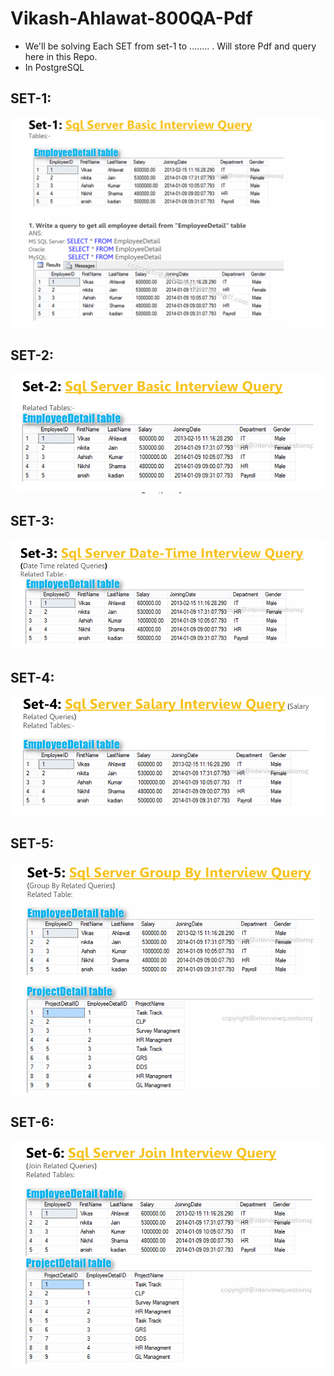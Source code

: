 # Vikash-Ahlawat-800QA-Pdf 
* We'll be solving Each SET from set-1 to ........ . Will store Pdf and query here in this Repo.
* In PostgreSQL

## SET-1:
[![SET-1 Table](https://github.com/THENHKHAN/Vikash-Ahlawat-800QA-Pdf/raw/main/Solution-Queries/set-1-table-image.png)](https://github.com/THENHKHAN/Vikash-Ahlawat-800QA-Pdf/blob/main/Solution-Queries/set-1-table-image.png)

## SET-2:
[![SET-2 Table](https://github.com/THENHKHAN/Vikash-Ahlawat-800QA-Pdf/raw/main/Solution-Queries/set-2-table-image.png)](https://github.com/THENHKHAN/Vikash-Ahlawat-800QA-Pdf/blob/main/Solution-Queries/set-2-table-image.png)

## SET-3:
[![SET-3 Table](https://github.com/THENHKHAN/Vikash-Ahlawat-800QA-Pdf/raw/main/Solution-Queries/set-3-table-image.png)](https://github.com/THENHKHAN/Vikash-Ahlawat-800QA-Pdf/blob/main/Solution-Queries/set-3-table-image.png)

## SET-4:
[![SET-4 Table](https://github.com/THENHKHAN/Vikash-Ahlawat-800QA-Pdf/raw/main/Solution-Queries/set-4-table-image.png)](https://github.com/THENHKHAN/Vikash-Ahlawat-800QA-Pdf/blob/main/Solution-Queries/set-4-table-image.png)

## SET-5:
[![SET-5 Table](https://github.com/THENHKHAN/Vikash-Ahlawat-800QA-Pdf/raw/main/Solution-Queries/set-5-table-image.png)](https://github.com/THENHKHAN/Vikash-Ahlawat-800QA-Pdf/blob/main/Solution-Queries/set-5-table-image.png)

## SET-6:
[![SET-6 Table](https://github.com/THENHKHAN/Vikash-Ahlawat-800QA-Pdf/raw/main/Solution-Queries/set-6-table-image.png)](https://github.com/THENHKHAN/Vikash-Ahlawat-800QA-Pdf/blob/main/Solution-Queries/set-6-table-image.png)
